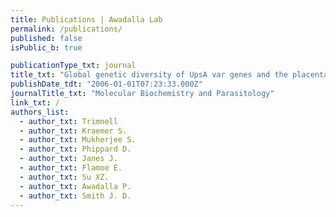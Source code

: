 ```yaml
---
title: Publications | Awadalla Lab
permalink: /publications/
published: false
isPublic_b: true

publicationType_txt: journal
title_txt: "Global genetic diversity of UpsA var genes and the placental malaria vaccine candidate var2csa: Implications for severe malaria"
publishDate_tdt: "2006-01-01T07:23:33.000Z"
journalTitle_txt: "Molecular Biochemistry and Parasitology"
link_txt: /
authors_list: 
  - author_txt: Trimnell
  - author_txt: Kraemer S.
  - author_txt: Mukherjee S.
  - author_txt: Phippard D.
  - author_txt: Janes J.
  - author_txt: Flamoe E.
  - author_txt: Su XZ.
  - author_txt: Awadalla P.
  - author_txt: Smith J. D.
---
```

